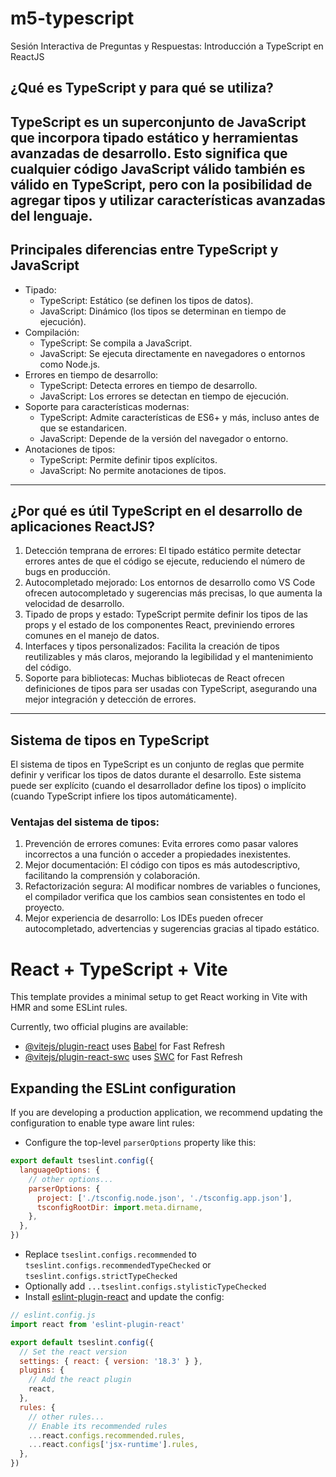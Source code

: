 # m5-typescript
Sesión Interactiva de Preguntas y Respuestas: Introducción a TypeScript en ReactJS

## ¿Qué es TypeScript y para qué se utiliza?

TypeScript es un superconjunto de JavaScript que incorpora tipado estático y herramientas avanzadas de desarrollo. Esto significa que cualquier código JavaScript válido también es válido en TypeScript, pero con la posibilidad de agregar tipos y utilizar características avanzadas del lenguaje.
---
## Principales diferencias entre TypeScript y JavaScript
- Tipado:
  - TypeScript: Estático (se definen los tipos de datos).
  - JavaScript: Dinámico (los tipos se determinan en tiempo de ejecución).
- Compilación:
  - TypeScript:  Se compila a JavaScript.
  - JavaScript:  Se ejecuta directamente en navegadores o entornos como Node.js.
- Errores en tiempo de desarrollo:  
  - TypeScript:  Detecta errores en tiempo de desarrollo.
  - JavaScript:  Los errores se detectan en tiempo de ejecución.
- Soporte para características modernas:  
  - TypeScript:  Admite características de ES6+ y más, incluso antes de que se estandaricen.
  - JavaScript: Depende de la versión del navegador o entorno.
- Anotaciones de tipos:
  - TypeScript: Permite definir tipos explícitos.
  - JavaScript: No permite anotaciones de tipos.
---

## ¿Por qué es útil TypeScript en el desarrollo de aplicaciones ReactJS?

1. Detección temprana de errores: El tipado estático permite detectar errores antes de que el código se ejecute, reduciendo el número de bugs en producción.
2. Autocompletado mejorado: Los entornos de desarrollo como VS Code ofrecen autocompletado y sugerencias más precisas, lo que aumenta la velocidad de desarrollo.
3. Tipado de props y estado: TypeScript permite definir los tipos de las props y el estado de los componentes React, previniendo errores comunes en el manejo de datos.
4. Interfaces y tipos personalizados: Facilita la creación de tipos reutilizables y más claros, mejorando la legibilidad y el mantenimiento del código.
5. Soporte para bibliotecas: Muchas bibliotecas de React ofrecen definiciones de tipos para ser usadas con TypeScript, asegurando una mejor integración y detección de errores.
---

## Sistema de tipos en TypeScript

El sistema de tipos en TypeScript es un conjunto de reglas que permite definir y verificar los tipos de datos durante el desarrollo. Este sistema puede ser explícito (cuando el desarrollador define los tipos) o implícito (cuando TypeScript infiere los tipos automáticamente).

### Ventajas del sistema de tipos:
1. Prevención de errores comunes: Evita errores como pasar valores incorrectos a una función o acceder a propiedades inexistentes.
2. Mejor documentación: El código con tipos es más autodescriptivo, facilitando la comprensión y colaboración.
3. Refactorización segura: Al modificar nombres de variables o funciones, el compilador verifica que los cambios sean consistentes en todo el proyecto.
4. Mejor experiencia de desarrollo: Los IDEs pueden ofrecer autocompletado, advertencias y sugerencias gracias al tipado estático.

# React + TypeScript + Vite

This template provides a minimal setup to get React working in Vite with HMR and some ESLint rules.

Currently, two official plugins are available:

- [@vitejs/plugin-react](https://github.com/vitejs/vite-plugin-react/blob/main/packages/plugin-react/README.md) uses [Babel](https://babeljs.io/) for Fast Refresh
- [@vitejs/plugin-react-swc](https://github.com/vitejs/vite-plugin-react-swc) uses [SWC](https://swc.rs/) for Fast Refresh

## Expanding the ESLint configuration

If you are developing a production application, we recommend updating the configuration to enable type aware lint rules:

- Configure the top-level `parserOptions` property like this:

```js
export default tseslint.config({
  languageOptions: {
    // other options...
    parserOptions: {
      project: ['./tsconfig.node.json', './tsconfig.app.json'],
      tsconfigRootDir: import.meta.dirname,
    },
  },
})
```

- Replace `tseslint.configs.recommended` to `tseslint.configs.recommendedTypeChecked` or `tseslint.configs.strictTypeChecked`
- Optionally add `...tseslint.configs.stylisticTypeChecked`
- Install [eslint-plugin-react](https://github.com/jsx-eslint/eslint-plugin-react) and update the config:

```js
// eslint.config.js
import react from 'eslint-plugin-react'

export default tseslint.config({
  // Set the react version
  settings: { react: { version: '18.3' } },
  plugins: {
    // Add the react plugin
    react,
  },
  rules: {
    // other rules...
    // Enable its recommended rules
    ...react.configs.recommended.rules,
    ...react.configs['jsx-runtime'].rules,
  },
})
```
